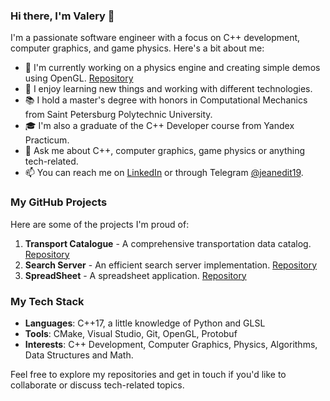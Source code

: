 ### Hi there, I'm Valery 👋

I'm a passionate software engineer with a focus on C++ development, computer graphics, and game physics. Here's a bit about me:

- 🔭 I'm currently working on a physics engine and creating simple demos using OpenGL. [Repository](https://github.com/jeanedit/Simple-Physics-Engine)
- 🌱 I enjoy learning new things and working with different technologies.
- 📚 I hold a master's degree with honors in Computational Mechanics from Saint Petersburg Polytechnic University.
- 🎓 I'm also a graduate of the C++ Developer course from Yandex Practicum.
- 💬 Ask me about C++, computer graphics, game physics or anything tech-related.
- 📫 You can reach me on [LinkedIn](https://www.linkedin.com/in/valery-kozhin-54520b174/) or through Telegram [@jeanedit19](https://t.me/jeanedit19).

### My GitHub Projects

Here are some of the projects I'm proud of:

1. **Transport Catalogue** - A comprehensive transportation data catalog. [Repository](https://github.com/jeanedit/cpp-transport-catalogue)
2. **Search Server** - An efficient search server implementation. [Repository](https://github.com/jeanedit/cpp-search-server)
3. **SpreadSheet** - A spreadsheet application. [Repository](https://github.com/jeanedit/spreadsheet)

### My Tech Stack

- **Languages**: C++17, a little knowledge of Python and GLSL
- **Tools**: CMake, Visual Studio, Git, OpenGL, Protobuf
- **Interests**: C++ Development, Computer Graphics, Physics, Algorithms, Data Structures and Math.

Feel free to explore my repositories and get in touch if you'd like to collaborate or discuss tech-related topics.
